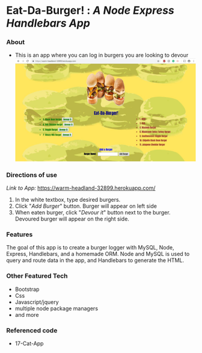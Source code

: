 # Eat-Da-Burger! :  *A Node Express Handlebars App*
### About
* This is an app where you can log in burgers you are looking to devour
![alt text](https://github.com/minj12/burger/blob/master/public/assets/image/burgershot1.JPG)
### Directions of use
*Link to App:* https://warm-headland-32899.herokuapp.com/
1. In the white textbox, type desired burgers.
2. Click "*Add Burger*" button. Burger will appear on left side
3. When eaten burger, click "*Devour it*" button next to the burger. Devoured burger will appear on the right side. 

### Features
The goal of this app is to create a burger logger with MySQL, Node, Express, Handlebars, and a homemade ORM. 
Node and MySQL is used to query and route data in the app, and Handlebars to generate the HTML.

### Other Featured Tech
* Bootstrap
* Css
* Javascript/jquery
* multiple node package managers
* and more

### Referenced code
* 17-Cat-App




